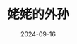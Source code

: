 ---
layout: page
title: 姥姥的外孙
description: >
    很现实很讽刺，这里面的男的真是看得我想人人来一拳。我哭的是这个可爱可怜又可悲的“东亚女”的一生：被男权蚕食到死竟依然爱男，循环往复。
category: 电影
img: assets/img/movie/2024/lao_lao_de_wai_sun.webp
star: 5
date: 2024-09-16
---